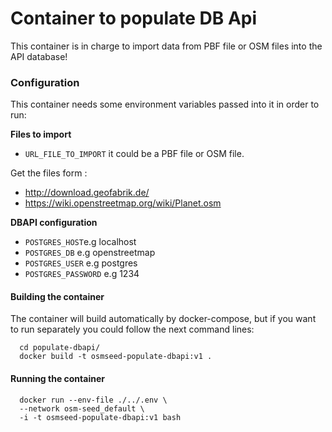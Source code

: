# Container to populate DB Api


This container is in charge to import data from PBF file or OSM files into the API database!


### Configuration

This container needs some environment variables passed into it in order to run:

**Files to import**

- `URL_FILE_TO_IMPORT` it could be a PBF file or OSM file.

Get the files form :

- http://download.geofabrik.de/
- https://wiki.openstreetmap.org/wiki/Planet.osm

**DBAPI configuration**

  - `POSTGRES_HOST`e.g localhost
  - `POSTGRES_DB` e.g openstreetmap
  - `POSTGRES_USER` e.g postgres
  - `POSTGRES_PASSWORD` e.g 1234

#### Building the container

The container will build automatically by docker-compose, but if you want to run separately  you could follow the next command lines: 

```
  cd populate-dbapi/
  docker build -t osmseed-populate-dbapi:v1 .
```

#### Running the container

```
  docker run --env-file ./../.env \
  --network osm-seed_default \
  -i -t osmseed-populate-dbapi:v1 bash
```
